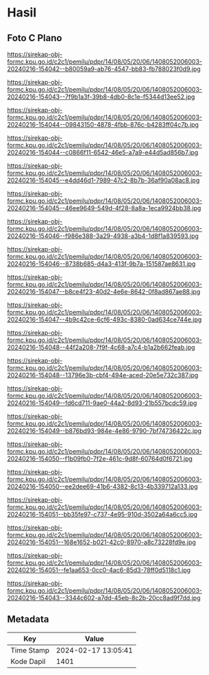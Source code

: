 # Hasil

## Foto C Plano

https://sirekap-obj-formc.kpu.go.id/c2c1/pemilu/pdpr/14/08/05/20/06/1408052006003-20240216-154042--b80059a9-ab76-4547-bb83-fb788023f0d9.jpg

https://sirekap-obj-formc.kpu.go.id/c2c1/pemilu/pdpr/14/08/05/20/06/1408052006003-20240216-154043--7f9b1a3f-39b8-4db0-8c1e-f5344d13ee52.jpg

https://sirekap-obj-formc.kpu.go.id/c2c1/pemilu/pdpr/14/08/05/20/06/1408052006003-20240216-154044--09843150-4878-4fbb-876c-b4283ff04c7b.jpg

https://sirekap-obj-formc.kpu.go.id/c2c1/pemilu/pdpr/14/08/05/20/06/1408052006003-20240216-154044--c0866f11-6542-46e5-a7a9-e44d5ad856b7.jpg

https://sirekap-obj-formc.kpu.go.id/c2c1/pemilu/pdpr/14/08/05/20/06/1408052006003-20240216-154045--e4dd46d1-7989-47c2-8b7b-36af90a08ac8.jpg

https://sirekap-obj-formc.kpu.go.id/c2c1/pemilu/pdpr/14/08/05/20/06/1408052006003-20240216-154045--46ee9649-549d-4f28-8a8a-1eca9924bb38.jpg

https://sirekap-obj-formc.kpu.go.id/c2c1/pemilu/pdpr/14/08/05/20/06/1408052006003-20240216-154046--f986e388-3a29-4938-a3b4-1d8f1a839593.jpg

https://sirekap-obj-formc.kpu.go.id/c2c1/pemilu/pdpr/14/08/05/20/06/1408052006003-20240216-154046--8738b685-d4a3-413f-9b7a-151587ae8631.jpg

https://sirekap-obj-formc.kpu.go.id/c2c1/pemilu/pdpr/14/08/05/20/06/1408052006003-20240216-154047--b8ce4f23-40d2-4e6e-8642-0f8ad867ae88.jpg

https://sirekap-obj-formc.kpu.go.id/c2c1/pemilu/pdpr/14/08/05/20/06/1408052006003-20240216-154047--4b9c42ce-6cf6-493c-8380-0ad634ce744e.jpg

https://sirekap-obj-formc.kpu.go.id/c2c1/pemilu/pdpr/14/08/05/20/06/1408052006003-20240216-154048--44f2a208-7f9f-4c68-a7c4-b1a2b662feab.jpg

https://sirekap-obj-formc.kpu.go.id/c2c1/pemilu/pdpr/14/08/05/20/06/1408052006003-20240216-154048--13796e3b-cbf4-494e-aced-20e5e732c387.jpg

https://sirekap-obj-formc.kpu.go.id/c2c1/pemilu/pdpr/14/08/05/20/06/1408052006003-20240216-154049--fd6cd711-9ae0-44a2-8d93-21b557bcdc59.jpg

https://sirekap-obj-formc.kpu.go.id/c2c1/pemilu/pdpr/14/08/05/20/06/1408052006003-20240216-154049--b876bd93-984e-4e86-9790-7bf74736422c.jpg

https://sirekap-obj-formc.kpu.go.id/c2c1/pemilu/pdpr/14/08/05/20/06/1408052006003-20240216-154050--f1b09fb0-7f2e-461c-9d8f-60764d0f6721.jpg

https://sirekap-obj-formc.kpu.go.id/c2c1/pemilu/pdpr/14/08/05/20/06/1408052006003-20240216-154050--ee2dee69-41b6-4382-8c13-4b339712a133.jpg

https://sirekap-obj-formc.kpu.go.id/c2c1/pemilu/pdpr/14/08/05/20/06/1408052006003-20240216-154051--bb35fe97-c737-4e95-910d-3502a64a6cc5.jpg

https://sirekap-obj-formc.kpu.go.id/c2c1/pemilu/pdpr/14/08/05/20/06/1408052006003-20240216-154051--168e1652-b021-42c0-8970-a8c73228fd9e.jpg

https://sirekap-obj-formc.kpu.go.id/c2c1/pemilu/pdpr/14/08/05/20/06/1408052006003-20240216-154051--fe1aa653-0cc0-4ac6-85d3-78ff0d5118c1.jpg

https://sirekap-obj-formc.kpu.go.id/c2c1/pemilu/pdpr/14/08/05/20/06/1408052006003-20240216-154043--3344c602-a7dd-45eb-8c2b-20cc8ad9f7dd.jpg


## Metadata

| Key        | Value               |
| ---------- | ------------------- |
| Time Stamp | 2024-02-17 13:05:41 |
| Kode Dapil | 1401                |




